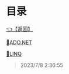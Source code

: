 # 目录  


[👈【返回】](..\--目录--C#高级)  


[📜ADO.NET](.\ADO.NET)  

[📜LINQ](.\LINQ)  







> 2023/7/8 2:36:55
